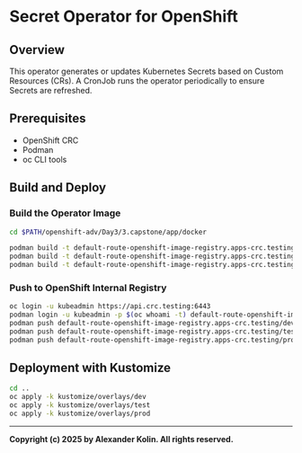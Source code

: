 
# Secret Operator for OpenShift

## Overview
This operator generates or updates Kubernetes Secrets based on Custom Resources (CRs). A CronJob runs the operator periodically to ensure Secrets are refreshed.

## Prerequisites
- OpenShift CRC
- Podman
- oc CLI tools

## Build and Deploy

### Build the Operator Image

```sh
cd $PATH/openshift-adv/Day3/3.capstone/app/docker

podman build -t default-route-openshift-image-registry.apps-crc.testing/dev/capstone-app:latest .
podman build -t default-route-openshift-image-registry.apps-crc.testing/test/capstone-app:latest .
podman build -t default-route-openshift-image-registry.apps-crc.testing/prod/capstone-app:latest .
```

### Push to OpenShift Internal Registry
```sh
oc login -u kubeadmin https://api.crc.testing:6443
podman login -u kubeadmin -p $(oc whoami -t) default-route-openshift-image-registry.apps-crc.testing
podman push default-route-openshift-image-registry.apps-crc.testing/dev/capstone-app:latest
podman push default-route-openshift-image-registry.apps-crc.testing/test/capstone-app:latest
podman push default-route-openshift-image-registry.apps-crc.testing/prod/capstone-app:latest
```


## Deployment with Kustomize
```sh
cd ..
oc apply -k kustomize/overlays/dev
oc apply -k kustomize/overlays/test
oc apply -k kustomize/overlays/prod
```


---
**Copyright (c) 2025 by Alexander Kolin. All rights reserved.**